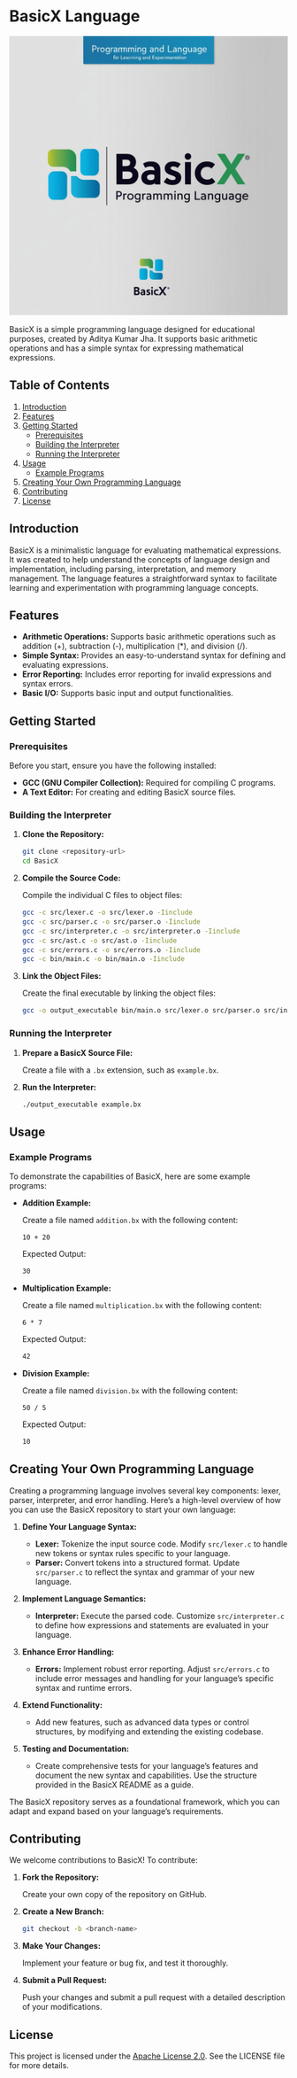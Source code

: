 

# BasicX Language

![BasicX Logo](logo.jpg)

BasicX is a simple programming language designed for educational purposes, created by Aditya Kumar Jha. It supports basic arithmetic operations and has a simple syntax for expressing mathematical expressions.

## Table of Contents

1. [Introduction](#introduction)
2. [Features](#features)
3. [Getting Started](#getting-started)
   - [Prerequisites](#prerequisites)
   - [Building the Interpreter](#building-the-interpreter)
   - [Running the Interpreter](#running-the-interpreter)
4. [Usage](#usage)
   - [Example Programs](#example-programs)
5. [Creating Your Own Programming Language](#creating-your-own-programming-language)
6. [Contributing](#contributing)
7. [License](#license)

## Introduction

BasicX is a minimalistic language for evaluating mathematical expressions. It was created to help understand the concepts of language design and implementation, including parsing, interpretation, and memory management. The language features a straightforward syntax to facilitate learning and experimentation with programming language concepts.

## Features

- **Arithmetic Operations:** Supports basic arithmetic operations such as addition (+), subtraction (-), multiplication (*), and division (/).
- **Simple Syntax:** Provides an easy-to-understand syntax for defining and evaluating expressions.
- **Error Reporting:** Includes error reporting for invalid expressions and syntax errors.
- **Basic I/O:** Supports basic input and output functionalities.

## Getting Started

### Prerequisites

Before you start, ensure you have the following installed:

- **GCC (GNU Compiler Collection):** Required for compiling C programs.
- **A Text Editor:** For creating and editing BasicX source files.

### Building the Interpreter

1. **Clone the Repository:**

   ```sh
   git clone <repository-url>
   cd BasicX
   ```

2. **Compile the Source Code:**

   Compile the individual C files to object files:

   ```sh
   gcc -c src/lexer.c -o src/lexer.o -Iinclude
   gcc -c src/parser.c -o src/parser.o -Iinclude
   gcc -c src/interpreter.c -o src/interpreter.o -Iinclude
   gcc -c src/ast.c -o src/ast.o -Iinclude
   gcc -c src/errors.c -o src/errors.o -Iinclude
   gcc -c bin/main.c -o bin/main.o -Iinclude
   ```

3. **Link the Object Files:**

   Create the final executable by linking the object files:

   ```sh
   gcc -o output_executable bin/main.o src/lexer.o src/parser.o src/interpreter.o src/ast.o src/errors.o
   ```

### Running the Interpreter

1. **Prepare a BasicX Source File:**

   Create a file with a `.bx` extension, such as `example.bx`.

2. **Run the Interpreter:**

   ```sh
   ./output_executable example.bx
   ```

## Usage

### Example Programs

To demonstrate the capabilities of BasicX, here are some example programs:

- **Addition Example:**

  Create a file named `addition.bx` with the following content:

  ```basicx
  10 + 20
  ```

  Expected Output:

  ```sh
  30
  ```

- **Multiplication Example:**

  Create a file named `multiplication.bx` with the following content:

  ```basicx
  6 * 7
  ```

  Expected Output:

  ```sh
  42
  ```

- **Division Example:**

  Create a file named `division.bx` with the following content:

  ```basicx
  50 / 5
  ```

  Expected Output:

  ```sh
  10
  ```

## Creating Your Own Programming Language

Creating a programming language involves several key components: lexer, parser, interpreter, and error handling. Here’s a high-level overview of how you can use the BasicX repository to start your own language:

1. **Define Your Language Syntax:**
   - **Lexer:** Tokenize the input source code. Modify `src/lexer.c` to handle new tokens or syntax rules specific to your language.
   - **Parser:** Convert tokens into a structured format. Update `src/parser.c` to reflect the syntax and grammar of your new language.

2. **Implement Language Semantics:**
   - **Interpreter:** Execute the parsed code. Customize `src/interpreter.c` to define how expressions and statements are evaluated in your language.

3. **Enhance Error Handling:**
   - **Errors:** Implement robust error reporting. Adjust `src/errors.c` to include error messages and handling for your language’s specific syntax and runtime errors.

4. **Extend Functionality:**
   - Add new features, such as advanced data types or control structures, by modifying and extending the existing codebase.

5. **Testing and Documentation:**
   - Create comprehensive tests for your language’s features and document the new syntax and capabilities. Use the structure provided in the BasicX README as a guide.

The BasicX repository serves as a foundational framework, which you can adapt and expand based on your language’s requirements.

## Contributing

We welcome contributions to BasicX! To contribute:

1. **Fork the Repository:**

   Create your own copy of the repository on GitHub.

2. **Create a New Branch:**

   ```sh
   git checkout -b <branch-name>
   ```

3. **Make Your Changes:**

   Implement your feature or bug fix, and test it thoroughly.

4. **Submit a Pull Request:**

   Push your changes and submit a pull request with a detailed description of your modifications.

## License

This project is licensed under the [Apache License 2.0](LICENSE). See the LICENSE file for more details.

